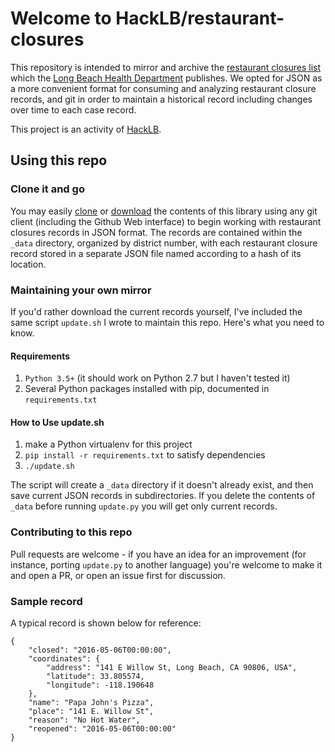 # Welcome to HackLB/restaurant-closures

This repository is intended to mirror and archive the [restaurant closures list](http://www.longbeach.gov/health/inspections-and-reporting/inspections/restaurant-closures/) which the [Long Beach Health Department](http://www.longbeach.gov/health) publishes. We opted for JSON as a more convenient format for consuming and analyzing restaurant closure records, and git in order to maintain a historical record including changes over time to each case record.

This project is an activity of [HackLB](https://github.com/HackLB).

## Using this repo

### Clone it and go

You may easily [clone](https://github.com/HackLB/restaurant-closures.git) or [download](https://github.com/HackLB/restaurant-closures/archive/master.zip) the contents of this library using any git client (including the Github Web interface) to begin working with restaurant closures records in JSON format. The records are contained within the `_data` directory, organized by district number, with each restaurant closure record stored in a separate JSON file named according to a hash of its location.

### Maintaining your own mirror

If you'd rather download the current records yourself, I've included the same script `update.sh` I wrote to maintain this repo. Here's what you need to know.

#### Requirements

1. `Python 3.5+` (it should work on Python 2.7 but I haven't tested it)
4. Several Python packages installed with pip, documented in `requirements.txt`

#### How to Use update.sh

1. make a Python virtualenv for this project
2. `pip install -r requirements.txt` to satisfy dependencies
3. `./update.sh`

The script will create a `_data` directory if it doesn't already exist, and then save current JSON records in subdirectories. If you delete the contents of `_data` before running `update.py` you will get only current records.


### Contributing to this repo

Pull requests are welcome - if you have an idea for an improvement (for instance, porting `update.py` to another language) you're welcome to make it and open a PR, or open an issue first for discussion.

### Sample record

A typical record is shown below for reference:

```
{
    "closed": "2016-05-06T00:00:00",
    "coordinates": {
        "address": "141 E Willow St, Long Beach, CA 90806, USA",
        "latitude": 33.805574,
        "longitude": -118.190648
    },
    "name": "Papa John's Pizza",
    "place": "141 E. Willow St",
    "reason": "No Hot Water",
    "reopened": "2016-05-06T00:00:00"
}
```